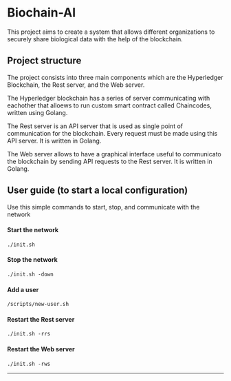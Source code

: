 # Biochain-AI
This project aims to create a system that allows different organizations to securely share biological data with the help of the blockchain.

## Project structure
The project consists into three main components which are the Hyperledger Blockchain, the Rest server, and the Web server.

The Hyperledger blockchain has a series of server communicating with eachother that alloews to run custom smart contract called Chaincodes, written using Golang.

The Rest server is an API server that is used as single point of communication for the blockchain. Every request must be made using this API server. It is written in Golang.

The Web server allows to have a graphical interface useful to communicato the blockchain by sending API requests to the Rest server. It is written in Golang.

## User guide (to start a local configuration)
Use this simple commands to start, stop, and communicate with the network
#### Start the network
`./init.sh`

#### Stop the network
`./init.sh -down`

#### Add a user
`/scripts/new-user.sh`

#### Restart the Rest server
`./init.sh -rrs`

#### Restart the Web server
`./init.sh -rws`

---
<!-- #### Start the REST server
`cd rest-api-go/go`
`go run main.go` -->